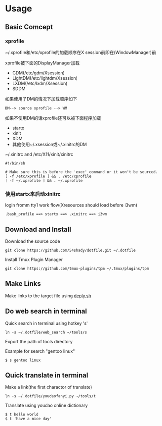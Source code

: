 # Usage

## Basic Comcept

### xprofile

~/.xprofile和/etc/xprofile的加载顺序在X session前即在(WindowManager)前

xprofile被下面的DisplayManager加载

- GDM(/etc/gdm/Xsession)
- LightDM(/etc/lightdm/Xsession)
- LXDM(/etc/lxdm/Xsession)
- SDDM

如果使用了DM的情况下加载顺序如下

	DM--> source xprofile --> WM

如果不使用DM的话xprofile还可以被下面程序加载

- startx
- xinit
- XDM
- 其他使用~/.xsession或~/.xinitrc的DM

~/.xinitrc and /etc/X11/xinit/xinitrc

	#!/bin/sh

	# Make sure this is before the 'exec' command or it won't be sourced.
	[ -f /etc/xprofile ] && . /etc/xprofile
	[ -f ~/.xprofile ] && . ~/.xprofile

### 使用startx来启动xinitrc

login fromm tty1 work flow(Xresources should load before i3wm)

	.bash_profile ==> startx ==> .xinitrc ==> i3wm

## Download and Install

Download the source code

	git clone https://github.com/54shady/dotfile.git ~/.dotfile

Install Tmux Plugin Manager

	git clone https://github.com/tmux-plugins/tpm ~/.tmux/plugins/tpm

## Make Links

Make links to the target file using [deply.sh](deploy.sh)

## Do web search in terminal

Quick search in terminal using hotkey 's'

	ln -s ~/.dotfile/web_search ~/tools/s

Export the path of tools directory

Example for search "gentoo linux"

	$ s gentoo linux

## Quick translate in terminal

Make a link(the first charactor of translate)

	ln -s ~/.dotfile/youdaofanyi.py ~/tools/t

Translate using youdao online dictionary

	$ t hello world
	$ t 'have a nice day'
